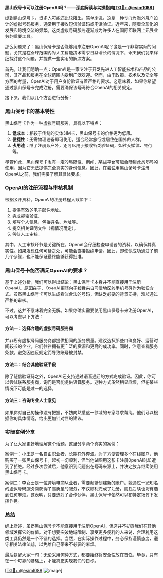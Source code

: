 **黑山保号卡可以注册OpenAI吗？——深度解读与实操指南[[TG💪+ @esim1088](https://t.me/s/esim1088)]**

提到黑山保号卡，很多人可能还比较陌生。简单来说，这是一种专门为海外用户设计的虚拟号码服务，通常用于接收短信验证码或电话验证。近年来，随着全球化的发展和跨境交流的频繁，这类虚拟号码服务逐渐成为许多人在国际互联网上开展业务的重要工具。

那么问题来了：黑山保号卡是否能够用来注册OpenAI呢？这是一个非常实际的问题，尤其是在全球范围内对人工智能技术需求日益增长的情况下。今天我们就来详细探讨这个问题，并提供一些实用的解决方案。

首先，让我们明确一点：OpenAI是一家专注于开发先进人工智能技术和产品的公司，其产品和服务在全球范围内受到广泛欢迎。然而，由于政策、技术以及安全等方面的考量，OpenAI对于用户身份验证有着严格的要求。这意味着，如果你希望通过黑山保号卡完成注册，需要确保该号码符合OpenAI的相关规定。

接下来，我们从几个方面进行分析：

### 黑山保号卡的基本特性

黑山保号卡作为一种虚拟号码服务，具有以下特点：
1. **低成本**：相较于传统的实体SIM卡，黑山保号卡的价格更为低廉。
2. **便捷性**：无需物理设备即可使用，适合经常旅行或居住在国外的人群。
3. **多用途**：除了注册账户外，还可以用于接收各类验证码，如社交媒体、银行等。

尽管如此，黑山保号卡也有一定的局限性。例如，某些平台可能会限制此类号码的使用，因为它无法提供完全真实的身份信息。因此，在尝试用黑山保号卡注册OpenAI之前，我们需要了解其具体要求。

### OpenAI的注册流程与审核机制

根据公开资料，OpenAI的注册过程大致如下：
1. 提供有效的电子邮件地址。
2. 完成邮箱验证。
3. 填写个人信息，包括姓名、地址等。
4. 提交相关证明文件（视情况而定）。
5. 等待人工审核。

其中，人工审核环节是关键所在。OpenAI会仔细检查申请者的资料，以确保其真实性。如果发现任何可疑之处，可能会直接拒绝申请。因此，即使你成功通过了前几个步骤，也不能保证最终能够获得批准。

### 黑山保号卡能否满足OpenAI的要求？

基于上述分析，我们可以得出结论：黑山保号卡本身并不能直接用于注册OpenAI。原因在于，OpenAI更倾向于接受来自可信地区的手机号码作为验证方式。虽然黑山保号卡可以生成看似合法的号码，但缺乏必要的背景支持，难以通过严格的审核。

不过，这并不意味着完全无解。如果你确实需要使用黑山保号卡来注册OpenAI，可以考虑以下方法：

#### 方法一：选择合适的虚拟号码服务商
并非所有虚拟号码服务商都提供相同的服务质量。建议选择那些口碑良好、运营时间较长的企业，它们往往拥有更广泛的资源和更高的成功率。同时，注意查看服务条款，避免因违反规定而导致账号被封禁。

#### 方法二：结合其他验证手段
除了短信验证码之外，OpenAI还支持通过语音通话的方式完成验证。因此，你可以尝试联系服务商，询问是否能提供语音服务。这种方式虽然稍显麻烦，但在某些情况下可能是唯一的选择。

#### 方法三：咨询专业人士意见
如果你对自己的操作没有把握，不妨向熟悉这一领域的专家寻求帮助。他们可以根据你的具体情况，给出更加针对性的建议。

### 实际案例分享

为了让大家更好地理解这个话题，这里分享两个真实的案例：

案例一：小王是一名自由职业者，长期在外奔波。为了方便管理多个在线账户，他购买了一张黑山保号卡。起初一切顺利，但当他试图用这张卡注册OpenAI时却遭到了拒绝。经过多次尝试后，他意识到问题出在号码来源上，并决定放弃继续使用黑山保号卡。

案例二：李女士是一位跨境电商从业者，需要频繁创建新的账户。她通过一家知名的虚拟号码服务商获得了高质量的服务，不仅顺利完成了注册，而且后续也没有遇到任何麻烦。这表明，只要选对了合作伙伴，黑山保号卡依然可以在特定场景下发挥作用。

### 总结

综上所述，虽然黑山保号卡不能直接用于注册OpenAI，但这并不妨碍我们在其他领域发挥它的价值。对于想要突破地域限制、享受更多便利的人来说，合理利用这类工具仍然是一个不错的选择。当然，在实际操作过程中，务必保持谨慎态度，遵守相关法律法规，以免给自己带来不必要的麻烦。

最后提醒大家一句：无论采用何种方式，都要始终将安全性放在首位。毕竟，只有在一个可靠的基础上，才能真正实现我们的目标。

[[TG💪+ @esim1088](https://t.me/s/esim1088) ![Image](https://i.postimg.cc/4NQfJmqS/Snipaste-2025-05-13-00-14-12.png)]